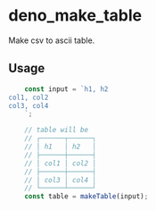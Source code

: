 # deno_make_table
Make csv to ascii table.

## Usage

```typescript
    const input = `h1, h2
col1, col2
col3, col4
    `;

    // table will be
    // ┌──────┬──────┐
    // │ h1   │ h2   │
    // ├──────┼──────┤
    // │ col1 │ col2 │
    // ├──────┼──────┤
    // │ col3 │ col4 │
    // └──────┴──────┘
    const table = makeTable(input);
```
